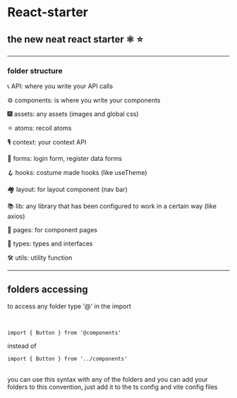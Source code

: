 # React-starter

## the new neat react starter ⚛️ ⭐️

---

### folder structure

📞 API: where you write your API calls
<br>

⚙️ components: is where you write your components
<br>

🎆 assets: any assets (images and global css)
<br>

⚛ atoms: recoil atoms
<br>

🎙 context: your context API
<br>

📝 forms: login form, register data forms
<br>

🪝 hooks: costume made hooks (like useTheme)
<br>

🏘 layout: for layout component (nav bar)
<br>

📚 lib: any library that has been configured to work in a certain way (like axios)
<br>

📜 pages: for component pages
<br>

🔵 types: types and interfaces
<br>

🛠 utils: utility function

---

## folders accessing

to access any folder type '@' in the import

<br>

`import { Button } from '@components'`
<br>

instead of

`import { Button } from '../components'`

<br>
you can use this syntax with any of the folders and you can add your folders to this convention, just add it to the ts config and vite config files
